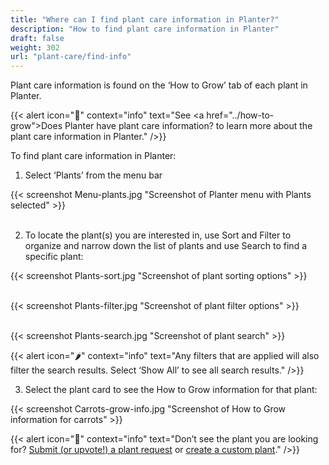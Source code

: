 ```yaml
---
title: "Where can I find plant care information in Planter?"
description: "How to find plant care information in Planter"
draft: false
weight: 302
url: "plant-care/find-info"
---
```


Plant care information is found on the ‘How to Grow’ tab of each plant in Planter.

{{< alert icon="🌿" context="info" text="See <a href=\"../how-to-grow\">Does Planter have plant care information?</a> to learn more about the plant care information in Planter." />}}

To find plant care information in Planter:
1. Select ‘Plants’ from the menu bar

{{< screenshot Menu-plants.jpg "Screenshot of Planter menu with Plants selected" >}}<br /><br />

2. To locate the plant(s) you are interested in, use Sort and Filter to organize and narrow down the list of plants and use Search to find a specific plant:

{{< screenshot Plants-sort.jpg "Screenshot of plant sorting options" >}}<br /><br />

{{< screenshot Plants-filter.jpg "Screenshot of plant filter options" >}}<br /><br />

{{< screenshot Plants-search.jpg "Screenshot of plant search" >}}

{{< alert icon="🌶️" context="info" text="Any filters that are applied will also filter the search results. Select ‘Show All’ to see all search results." />}}

3. Select the plant card to see the How to Grow information for that plant:

{{< screenshot Carrots-grow-info.jpg "Screenshot of How to Grow information for carrots" >}}

{{< alert icon="🥕" context="info" text="Don’t see the plant you are looking for? <a href=https://planter.garden/requests>Submit (or upvote!) a plant request</a> or <a href="add-plants/customization#creating-custom-plants\">create a custom plant</a>." />}}
